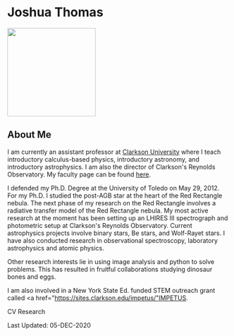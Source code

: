 # Joshua Thomas

<img src="https://www.clarkson.edu/sites/default/files/styles/large/public/person-portrait/2017-09/Joshua%20Thomas.jpg?itok=B0RPWpNG" width="200">

## About Me
I am currently an assistant professor at <a href="https://www.clarkson.edu/">Clarkson University</a> where I teach introductory calculus-based physics, introductory astronomy, and introductory astrophysics. I am also the director of Clarkson's Reynolds Observatory.  My faculty page can be found <a href="https://www.clarkson.edu/people/joshua-thomas">here</a>.

I defended my Ph.D. Degree at the University of Toledo on May 29, 2012. For my Ph.D. I studied the post-AGB star at the heart of the Red Rectangle nebula. The next phase of my research on the Red Rectangle involves a radiative transfer model of the Red Rectangle nebula. My most active research at the moment has been setting up an LHIRES III spectrograph and photometric setup at Clarkson's Reynolds Observatory. Current astrophysics projects involve binary stars, Be stars, and Wolf-Rayet stars. I have also conducted research in observational spectroscopy, laboratory astrophysics and atomic physics.  

Other research interests lie in using image analysis and python to solve problems.  This has resulted in fruitful collaborations studying dinosaur bones and eggs.

I am also involved in a New York State Ed. funded STEM outreach grant called <a href="https://sites.clarkson.edu/impetus/"IMPETUS</a>.

CV
Research

Last Updated: 05-DEC-2020
